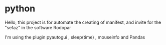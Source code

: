 # python

Hello, this project is for automate the creating of manifest, and invite for the "sefaz" in the software Rodopar

I'm using the plugin pyautogui , sleep(time) , mouseinfo and Pandas
